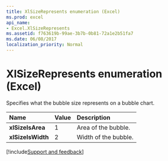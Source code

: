 ```yaml
---
title: XlSizeRepresents enumeration (Excel)
ms.prod: excel
api_name:
- Excel.XlSizeRepresents
ms.assetid: f763619b-99ae-3b7b-0b81-72a1e2b51fa7
ms.date: 06/08/2017
localization_priority: Normal
---
```



# XlSizeRepresents enumeration (Excel)

Specifies what the bubble size represents on a bubble chart.



|Name|Value|Description|
|:-----|:-----|:-----|
| **xlSizeIsArea**|1|Area of the bubble.|
| **xlSizeIsWidth**|2|Width of the bubble.|

[!include[Support and feedback](~/includes/feedback-boilerplate.md)]